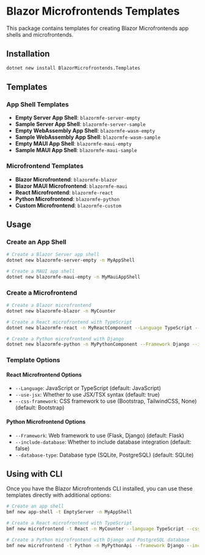 # Blazor Microfrontends Templates

This package contains templates for creating Blazor Microfrontends app shells and microfrontends.

## Installation

```bash
dotnet new install BlazorMicrofrontends.Templates
```

## Templates

### App Shell Templates

- **Empty Server App Shell**: `blazormfe-server-empty`
- **Sample Server App Shell**: `blazormfe-server-sample`
- **Empty WebAssembly App Shell**: `blazormfe-wasm-empty`
- **Sample WebAssembly App Shell**: `blazormfe-wasm-sample`
- **Empty MAUI App Shell**: `blazormfe-maui-empty`
- **Sample MAUI App Shell**: `blazormfe-maui-sample`

### Microfrontend Templates

- **Blazor Microfrontend**: `blazormfe-blazor`
- **Blazor MAUI Microfrontend**: `blazormfe-maui`
- **React Microfrontend**: `blazormfe-react`
- **Python Microfrontend**: `blazormfe-python`
- **Custom Microfrontend**: `blazormfe-custom`

## Usage

### Create an App Shell

```bash
# Create a Blazor Server app shell
dotnet new blazormfe-server-empty -n MyAppShell

# Create a MAUI app shell
dotnet new blazormfe-maui-empty -n MyMauiAppShell
```

### Create a Microfrontend

```bash
# Create a Blazor microfrontend
dotnet new blazormfe-blazor -n MyCounter

# Create a React microfrontend with TypeScript
dotnet new blazormfe-react -n MyReactComponent --Language TypeScript --css-framework Bootstrap

# Create a Python microfrontend with Django
dotnet new blazormfe-python -n MyPythonComponent --Framework Django --include-database true
```

### Template Options

#### React Microfrontend Options

- `--Language`: JavaScript or TypeScript (default: JavaScript)
- `--use-jsx`: Whether to use JSX/TSX syntax (default: true)
- `--css-framework`: CSS framework to use (Bootstrap, TailwindCSS, None) (default: Bootstrap)

#### Python Microfrontend Options

- `--Framework`: Web framework to use (Flask, Django) (default: Flask)
- `--include-database`: Whether to include database integration (default: false)
- `--database-type`: Database type (SQLite, PostgreSQL) (default: SQLite)

## Using with CLI

Once you have the Blazor Microfrontends CLI installed, you can use these templates directly with additional options:

```bash
# Create an app shell
bmf new app-shell -t EmptyServer -n MyAppShell

# Create a React microfrontend with TypeScript
bmf new microfrontend -t React -n MyCounter --language TypeScript --css-framework TailwindCSS

# Create a Python microfrontend with Django and PostgreSQL database
bmf new microfrontend -t Python -n MyPythonApi --framework Django --include-database --database-type PostgreSQL
``` 